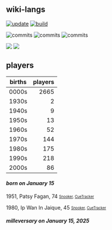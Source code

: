 ## wiki-langs
[![update](https://github.com/dreamerminsk/wiki-langs/actions/workflows/update-tables.yml/badge.svg)](https://github.com/dreamerminsk/wiki-langs/actions/workflows/update-tables.yml)
[![build](https://github.com/dreamerminsk/wiki-langs/actions/workflows/build.yml/badge.svg)](https://github.com/dreamerminsk/wiki-langs/actions/workflows/build.yml)

![commits](https://img.shields.io/github/commit-activity/y/dreamerminsk/wiki-langs)
![commits](https://img.shields.io/github/commit-activity/m/dreamerminsk/wiki-langs)
![commits](https://img.shields.io/github/commit-activity/w/dreamerminsk/wiki-langs)

![](https://img.shields.io/github/languages/code-size/dreamerminsk/wiki-langs)
![](https://img.shields.io/github/repo-size/dreamerminsk/wiki-langs)

## players
| births | players |
| :----: | ------: |
| 0000s | 2665 |
| 1930s | 2 |
| 1940s | 9 |
| 1950s | 13 |
| 1960s | 52 |
| 1970s | 144 |
| 1980s | 175 |
| 1990s | 218 |
| 2000s | 86 |

#### ***born on January 15***
1951, Patsy Fagan, 74 <sub><sup>[Snooker](http://www.snooker.org/res/index.asp?player=796), [CueTracker](http://cuetracker.net/Players/patsy-fagan/)</sup></sub>

1980, Ip Wan In Jaique, 45 <sub><sup>[Snooker](http://www.snooker.org/res/index.asp?player=2115), [CueTracker](http://cuetracker.net/Players/ip-wan-in-jaique/)</sup></sub>


#### ***milleversary on January 15, 2025***



